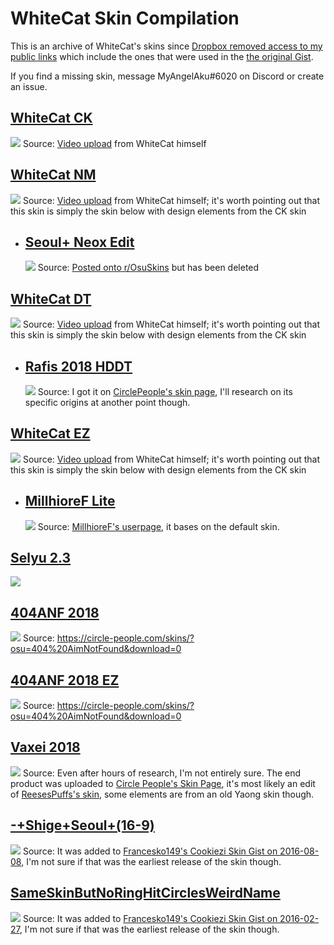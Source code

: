 # WhiteCat Skin Compilation
This is an archive of WhiteCat's skins since [Dropbox removed access to my public links](https://twitter.com/myangelaku/status/1320117758823178245) which include the ones that were used in the [the original Gist](https://gist.github.com/myangelaku/d08b8c69df2effd36a3ae8ed642fc6bf/b7a164960180c9e2e49e04212a6d90a6a51e413e).

If you find a missing skin, message MyAngelAku#6020 on Discord or create an issue.

## [WhiteCat CK](https://github.com/myangelaku/whitecat-skins/raw/master/-%20%20%20%20%20%20%20%20%23%20WhiteCat%20(1.0)%20%E3%80%8ECK%E3%80%8F%20%23-/-%20%20%20%20%20%20%20%20%23%20WhiteCat%20(1.0)%20%E3%80%8ECK%E3%80%8F%20%23-.osk)
![](https://github.com/myangelaku/whitecat-skins/raw/master/-%20%20%20%20%20%20%20%20%23%20WhiteCat%20(1.0)%20%E3%80%8ECK%E3%80%8F%20%23-/-%20%20%20%20%20%20%20%20%23%20WhiteCat%20(1.0)%20%E3%80%8ECK%E3%80%8F%20%23-.png)
Source: [Video upload](https://youtu.be/58nABMVbqt8) from WhiteCat himself
## [WhiteCat NM](https://github.com/myangelaku/whitecat-skins/raw/master/-%20%20%20%20%20%20%20%20%23%20WhiteCat%20(1.0)%20%E3%80%8ENM%E3%80%8F%20%23-/-%20%20%20%20%20%20%20%20%23%20WhiteCat%20(1.0)%20%E3%80%8ENM%E3%80%8F%20%23-.osk)
![](https://github.com/myangelaku/whitecat-skins/raw/master/-%20%20%20%20%20%20%20%20%23%20WhiteCat%20(1.0)%20%E3%80%8ENM%E3%80%8F%20%23-/-%20%20%20%20%20%20%20%20%23%20WhiteCat%20(1.0)%20%E3%80%8ENM%E3%80%8F%20%23-.jpg)
Source: [Video upload](https://youtu.be/58nABMVbqt8) from WhiteCat himself; it's worth pointing out that this skin is simply the skin below with design elements from the CK skin
* ## [Seoul+ Neox Edit](https://github.com/myangelaku/whitecat-skins/raw/master/Seoul+/Seoul+.osk)
     ![](https://github.com/myangelaku/whitecat-skins/raw/master/Seoul+/Seoul+.png)
     Source: [Posted onto r/OsuSkins](https://www.reddit.com/r/OsuSkins/comments/6gffpz/shige_yellow_cursor_blue_trail_skin_remake) but has been deleted
## [WhiteCat DT](https://github.com/myangelaku/whitecat-skins/raw/master/-%20%20%20%20%20%20%20%20%23%20WhiteCat%20(1.0)%20%E3%80%8EDT%E3%80%8F%20%23-/-%20%20%20%20%20%20%20%20%23%20WhiteCat%20(1.0)%20%E3%80%8EDT%E3%80%8F%20%23-.osk)
![](https://github.com/myangelaku/whitecat-skins/raw/master/-%20%20%20%20%20%20%20%20%23%20WhiteCat%20(1.0)%20%E3%80%8EDT%E3%80%8F%20%23-/-%20%20%20%20%20%20%20%20%23%20WhiteCat%20(1.0)%20%E3%80%8EDT%E3%80%8F%20%23-.jpg)
Source: [Video upload](https://youtu.be/58nABMVbqt8) from WhiteCat himself; it's worth pointing out that this skin is simply the skin below with design elements from the CK skin
* ## [Rafis 2018 HDDT](https://github.com/myangelaku/whitecat-skins/raw/master/Rafis%202018-03-26%20HDDT/Rafis%202018-03-26%20HDDT.osk)
     ![](https://github.com/myangelaku/whitecat-skins/raw/master/Rafis%202018-03-26%20HDDT/Rafis%202018-03-26%20HDDT.png)
     Source: I got it on [CirclePeople's skin page](https://circle-people.com/skins/?osu=Rafis&download=0), I'll research on its specific origins at another point though.
## [WhiteCat EZ](https://github.com/myangelaku/whitecat-skins/raw/master/-%20%20%20%20%20%20%20%20%23%20WhiteCat%20(1.0)%20%E3%80%8EEZ%E3%80%8F%20%23-/-%20%20%20%20%20%20%20%20%23%20WhiteCat%20(1.0)%20%E3%80%8EEZ%E3%80%8F%20%23-.osk)
![](https://github.com/myangelaku/whitecat-skins/blob/master/-%20%20%20%20%20%20%20%20%23%20WhiteCat%20(1.0)%20%E3%80%8EEZ%E3%80%8F%20%23-/-%20%23%20WhiteCat%20(1.0)%20%E3%80%8EEZ%E3%80%8F%20%23-.osk.jpg)
Source: [Video upload](https://youtu.be/58nABMVbqt8) from WhiteCat himself; it's worth pointing out that this skin is simply the skin below with design elements from the CK skin
* ## [MillhioreF Lite](https://github.com/myangelaku/whitecat-skins/raw/master/Millhiore%20Lite/Millhiore%2BLite.osk)
     ![](https://github.com/myangelaku/whitecat-skins/blob/master/Millhiore%20Lite/Millhiore%2BLite.png)
     Source: [MillhioreF's userpage](https://old.ppy.sh/u/941094), it bases on the default skin.
## [Selyu 2.3](https://github.com/myangelaku/whitecat-skins/raw/master/-%20Selyu%20v2.3/-%20Selyu%20v2.3.osk)
![](https://github.com/myangelaku/whitecat-skins/raw/master/-%20Selyu%20v2.3/-%20Selyu%20v2.3.png)
## [404ANF 2018](https://github.com/myangelaku/whitecat-skins/blob/master/404%20AimNotFound%202018-06-10/404%20AimNotFound%202018-06-10.osk)
![](https://github.com/myangelaku/whitecat-skins/raw/master/404%20AimNotFound%202018-06-10/404%20AimNotFound%202018-06-10.png)
Source: https://circle-people.com/skins/?osu=404%20AimNotFound&download=0
## [404ANF 2018 EZ](https://github.com/myangelaku/whitecat-skins/raw/master/404%20AimNotFound%202018-10-20%20EZ/404%20AimNotFound%202018-10-20%20EZ.osk)
![](https://github.com/myangelaku/whitecat-skins/raw/master/404%20AimNotFound%202018-10-20%20EZ/404%20AimNotFound%202018-10-20%20EZ.png)
Source: https://circle-people.com/skins/?osu=404%20AimNotFound&download=0
## [Vaxei 2018](https://github.com/myangelaku/whitecat-skins/raw/master/Vaxei%202018-12-09/Vaxei%202018-12-09.osk)
![](https://github.com/myangelaku/whitecat-skins/blob/master/Vaxei%202018-12-09/Vaxei%202018-12-09.png)
Source: Even after hours of research, I'm not entirely sure. The end product was uploaded to [Circle People's Skin Page](https://circle-people.com/skins/?osu=Vaxei&download=0), it's most likely an edit of [ReesesPuffs's skin](https://de.catbox.moe/psywxn.zip), some elements are from an old Yaong skin though.
## [-+Shige+Seoul+(16-9)](https://github.com/myangelaku/whitecat-skins/raw/master/-%2BShige%2BSeoul%2B(16-9)/-%2BShige%2BSeoul%2B(16-9).osk)
![](https://github.com/myangelaku/whitecat-skins/blob/master/-%2BShige%2BSeoul%2B(16-9)/-%2BShige%2BSeoul%2B(16-9).jpg)
Source: It was added to [Francesko149's Cookiezi Skin Gist on 2016-08-08](https://gist.github.com/Francesco149/a09c68cbe756951face7/4e9673111f24708d567093e0b8c70638db163594), I'm not sure if that was the earliest release of the skin though.
## [SameSkinButNoRingHitCirclesWeirdName](https://github.com/myangelaku/whitecat-skins/blob/master/SameSkinButNoRingHitCirclesWeirdName/SameSkinButNoRingHitCirclesWeirdName.osk)
![](https://github.com/myangelaku/whitecat-skins/raw/master/SameSkinButNoRingHitCirclesWeirdName/SameSkinButNoRingHitCirclesWeirdName.jpg)
Source: It was added to [Francesko149's Cookiezi Skin Gist on 2016-02-27](https://gist.github.com/Francesco149/a09c68cbe756951face7/c62b845edda5925f9a78912427ecc6265dd7ae7e), I'm not sure if that was the earliest release of the skin though.
